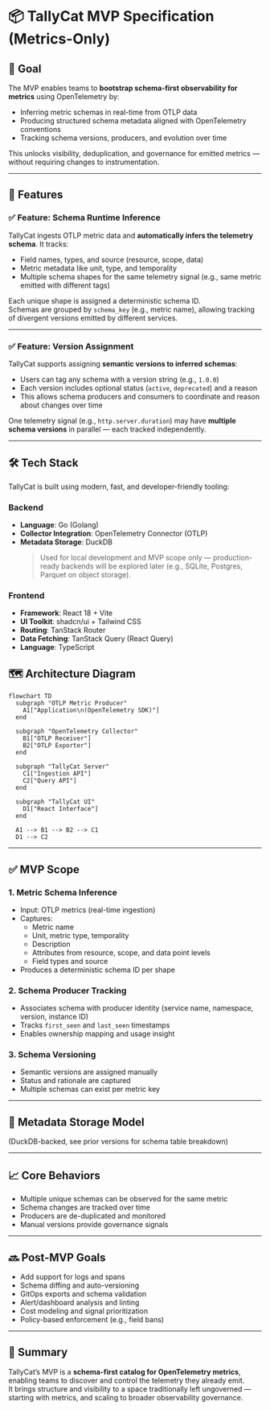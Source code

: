 # 📦 TallyCat MVP Specification (Metrics-Only)

## 🎯 Goal

The MVP enables teams to **bootstrap schema-first observability for metrics** using OpenTelemetry by:

- Inferring metric schemas in real-time from OTLP data
- Producing structured schema metadata aligned with OpenTelemetry conventions
- Tracking schema versions, producers, and evolution over time

This unlocks visibility, deduplication, and governance for emitted metrics — without requiring changes to instrumentation.

---

## 🧩 Features

### ✅ Feature: Schema Runtime Inference

TallyCat ingests OTLP metric data and **automatically infers the telemetry schema**. It tracks:
- Field names, types, and source (resource, scope, data)
- Metric metadata like unit, type, and temporality
- Multiple schema shapes for the same telemetry signal (e.g., same metric emitted with different tags)

Each unique shape is assigned a deterministic schema ID.  
Schemas are grouped by `schema_key` (e.g., metric name), allowing tracking of divergent versions emitted by different services.

---

### ✅ Feature: Version Assignment

TallyCat supports assigning **semantic versions to inferred schemas**:
- Users can tag any schema with a version string (e.g., `1.0.0`)
- Each version includes optional status (`active`, `deprecated`) and a reason
- This allows schema producers and consumers to coordinate and reason about changes over time

One telemetry signal (e.g., `http.server.duration`) may have **multiple schema versions** in parallel — each tracked independently.

---

## 🛠️ Tech Stack

TallyCat is built using modern, fast, and developer-friendly tooling:

### Backend
- **Language**: Go (Golang)
- **Collector Integration**: OpenTelemetry Connector (OTLP)
- **Metadata Storage**: DuckDB  
  > Used for local development and MVP scope only — production-ready backends will be explored later (e.g., SQLite, Postgres, Parquet on object storage).

### Frontend
- **Framework**: React 18 + Vite
- **UI Toolkit**: shadcn/ui + Tailwind CSS
- **Routing**: TanStack Router
- **Data Fetching**: TanStack Query (React Query)
- **Language**: TypeScript

## 🗺️ Architecture Diagram

```mermaid
flowchart TD
  subgraph "OTLP Metric Producer"
    A1["Application\n(OpenTelemetry SDK)"]
  end

  subgraph "OpenTelemetry Collector"
    B1["OTLP Receiver"]
    B2["OTLP Exporter"]
  end

  subgraph "TallyCat Server"
    C1["Ingestion API"]
    C2["Query API"]
  end

  subgraph "TallyCat UI"
    D1["React Interface"]
  end

  A1 --> B1 --> B2 --> C1
  D1 --> C2
```

---

## ✅ MVP Scope

### 1. Metric Schema Inference
- Input: OTLP metrics (real-time ingestion)
- Captures:
  - Metric name
  - Unit, metric type, temporality
  - Description
  - Attributes from resource, scope, and data point levels
  - Field types and source
- Produces a deterministic schema ID per shape

### 2. Schema Producer Tracking
- Associates schema with producer identity (service name, namespace, version, instance ID)
- Tracks `first_seen` and `last_seen` timestamps
- Enables ownership mapping and usage insight

### 3. Schema Versioning
- Semantic versions are assigned manually
- Status and rationale are captured
- Multiple schemas can exist per metric key

---

## 💾 Metadata Storage Model

(DuckDB-backed, see prior versions for schema table breakdown)

---

## 📈 Core Behaviors

- Multiple unique schemas can be observed for the same metric
- Schema changes are tracked over time
- Producers are de-duplicated and monitored
- Manual versions provide governance signals

---

## 🔜 Post-MVP Goals

- Add support for logs and spans
- Schema diffing and auto-versioning
- GitOps exports and schema validation
- Alert/dashboard analysis and linting
- Cost modeling and signal prioritization
- Policy-based enforcement (e.g., field bans)

---

## 📌 Summary

TallyCat’s MVP is a **schema-first catalog for OpenTelemetry metrics**, enabling teams to discover and control the telemetry they already emit.  
It brings structure and visibility to a space traditionally left ungoverned — starting with metrics, and scaling to broader observability governance.